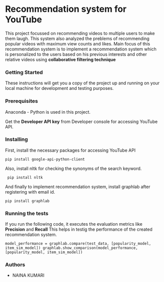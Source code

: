 # Recommendation system for YouTube

This project focussed on recommending videos to multiple users to make them laugh. This system also analyzed the preblems of recommending popular videos with maximum view counts and likes. Main focus of this recommendation system is to implement a recommendation system which is personalized to the users based on his previous interests and other relative videos using **collaborative filtering technique**


### Getting Started

These instructions will get you a copy of the project up and running on your local machine for development and testing purposes. 

### Prerequisites

Anaconda - Python  is used in this project. 

Get the **Developer API key** from Developer console for accessing YouTube API.



### Installing

First, install the necessary packages for accessing YouTube API 

`pip install google-api-python-client`

Also, install nltk for checking the synonyms of the search keyword.

` pip install nltk`

And finally to implement recommendation system, install graphlab after registering with  email id.

`pip install graphlab`

### Running the tests

If you run the following code, it executes the evaluation metrics like **Precision** and **Recall**
This helps in testig the performance of the created recommendation system.

`model_performance = graphlab.compare(test_data, [popularity_model, item_sim_model])
graphlab.show_comparison(model_performance,[popularity_model, item_sim_model])`



### Authors

* NAINA KUMARI
